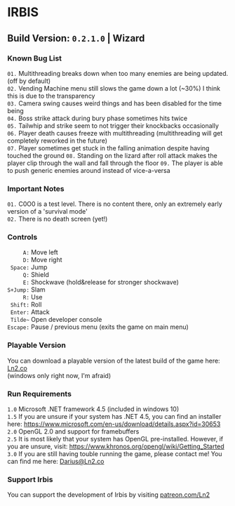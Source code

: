 # IRBIS
## Build Version: `0.2.1.0` | Wizard  


### Known Bug List  
`01.` Multithreading breaks down when too many enemies are being updated. (off by default)  
`02.` Vending Machine menu still slows the game down a lot (~30%) I think this is due to the transparency  
`03.` Camera swing causes weird things and has been disabled for the time being  
`04.` Boss strike attack during bury phase sometimes hits twice  
`05.` Tailwhip and strike seem to not trigger their knockbacks occasionally  
`06.` Player death causes freeze with multithreading (multithreading will get completely reworked in the future)  
`07.` Player sometimes get stuck in the falling animation despite having touched the ground
`08.` Standing on the lizard after roll attack makes the player clip through the wall and fall through the floor
`09.` The player is able to push generic enemies around instead of vice-a-versa


### Important Notes  
`01.` C0O0 is a test level. There is no content there, only an extremely early version of a 'survival mode'  
`02.` There is no death screen (yet!)  

### Controls  
`     A:` Move left  
`     D:` Move right  
` Space:` Jump  
`     Q:` Shield  
`     E:` Shockwave (hold&release for stronger shockwave)  
`S+Jump:` Slam  
`     R:` Use  
` Shift:` Roll  
` Enter:` Attack  
` Tilde~` Open developer console  
`Escape:` Pause / previous menu (exits the game on main menu)  


### Playable Version  
You can download a playable version of the latest build of the game here: [Ln2.co](https://Ln2.co/#download)  
(windows only right now, I'm afraid)  


### Run Requirements  
`1.0` Microsoft .NET framework 4.5 (included in windows 10)  
`1.5` If you are unsure if your system has .NET 4.5, you can find an installer here: https://www.microsoft.com/en-us/download/details.aspx?id=30653  
`2.0` OpenGL 2.0 and support for framebuffers  
`2.5` It is most likely that your system has OpenGL pre-installed. However, if you are unsure, visit: https://www.khronos.org/opengl/wiki/Getting_Started  
`3.0` If you are still having touble running the game, please contact me! You can find me here: Darius@Ln2.co  


### Support Irbis
You can support the development of Irbis by visiting [patreon.com/Ln2](https://www.patreon.com/Ln2)  